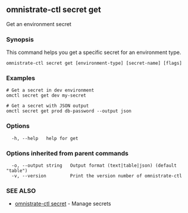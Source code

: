## omnistrate-ctl secret get

Get an environment secret

### Synopsis

This command helps you get a specific secret for an environment type.

```
omnistrate-ctl secret get [environment-type] [secret-name] [flags]
```

### Examples

```
# Get a secret in dev environment
omctl secret get dev my-secret

# Get a secret with JSON output
omctl secret get prod db-password --output json
```

### Options

```
  -h, --help   help for get
```

### Options inherited from parent commands

```
  -o, --output string   Output format (text|table|json) (default "table")
  -v, --version         Print the version number of omnistrate-ctl
```

### SEE ALSO

- [omnistrate-ctl secret](omnistrate-ctl_secret.md) - Manage secrets

